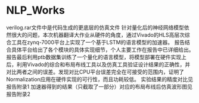 # NLP_Works
verilog.rar文件中是代码生成的更底层的仿真文件
针对量化后的神经网络模型依然很大的问题，本次机器翻译大作业从硬件的角度，通过Vivado的HLS高层次综合工具在zynq-7000平台上实现了一个基于LSTM的语言模型的加速器。
报告结合具体平台给出了各个模块的具体实现细节，个人主要工作在报告中已详细给出。
报告最后利用ptb数据集训练了一个量化的语言模型，将模型部署在硬件实现上后，利用Vivado的综合和布局布线工具以及仿真工具验证设计结果的正确性，并对比两者之间的误差。发现对比CPU平台误差完全在可接受的范围内，证明了Normalization应用在硬件实现的可行性，而且功耗较低。
实验结果的精度对比见报告附录1
加速器得到的结果（只截取了一部分）对应的布局布线后仿真波形图见报告附录2
